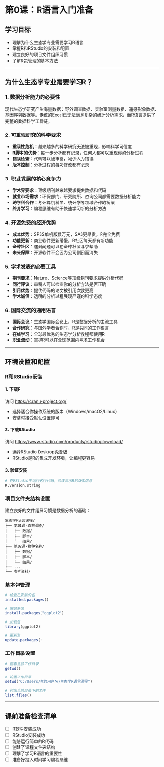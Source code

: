 # 第0课：R语言入门准备

## 学习目标
- 理解为什么生态学专业需要学习R语言
- 掌握R和RStudio的安装和配置
- 建立良好的项目文件组织习惯
- 了解R包管理的基本方法

---

## 为什么生态学专业需要学习R？

### 1. 数据分析能力的必要性
现代生态学研究产生海量数据：野外调查数据、实验室测量数据、遥感影像数据、基因序列数据等。传统的Excel已无法满足复杂的统计分析需求，而R语言提供了完整的数据科学工具链。

### 2. 可重现研究的科学要求
- **重现性危机**：越来越多的科学研究无法被重现，影响科学可信度
- **R脚本的优势**：每一步分析都有记录，任何人都可以重现你的分析过程
- **错误检查**：代码可以被审查，减少人为错误
- **版本控制**：分析过程的每次修改都有记录

### 3. 职业发展的核心竞争力
- **学术界要求**：顶级期刊越来越要求提供数据和代码
- **就业市场需求**：环保部门、研究院所、咨询公司都需要数据分析能力
- **跨学科合作**：与计算机科学、统计学等领域合作的桥梁
- **终身学习**：编程思维有助于快速学习新的分析方法

### 4. 开源免费的经济优势
- **成本优势**：SPSS单机版数万元，SAS更昂贵，R完全免费
- **功能更新**：商业软件更新缓慢，R社区每天都有新功能
- **全球社区**：遇到问题可以在全球社区寻求帮助
- **未来保障**：开源软件不会因为公司倒闭而消失

### 5. 学术发表的必要工具
- **期刊要求**：Nature、Science等顶级期刊要求提供分析代码
- **同行评议**：审稿人可以检查你的分析方法是否正确
- **引用优势**：提供代码的论文被引用次数更高
- **学术诚信**：透明的分析过程展现严谨的科学态度

### 6. 国际交流的通用语言
- **国际会议**：生态学国际会议上，R是数据分析的主流工具
- **合作研究**：与国外学者合作时，R是共同的工作语言
- **在线学习**：全球最优秀的生态学分析教程都使用R
- **职业流动**：掌握R可以在全球范围内寻求工作机会

---

## 环境设置和配置

### R和RStudio安装

#### 1. 下载R
访问 https://cran.r-project.org/
- 选择适合你操作系统的版本（Windows/macOS/Linux）
- 安装时接受默认设置即可

#### 2. 下载RStudio
访问 https://www.rstudio.com/products/rstudio/download/
- 选择RStudio Desktop免费版
- RStudio是R的集成开发环境，让编程更容易

#### 3. 验证安装
```r
# 在RStudio中运行这行代码，应该显示R的版本信息
R.version.string
```

### 项目文件夹结构设置
建立良好的文件组织习惯是数据分析的基础：

```
生态学R语言课程/
├── 第01课-森林调查/
│   ├── 数据/
│   ├── 脚本/
│   └── 结果/
├── 第02课-物种名称/
│   ├── 数据/
│   ├── 脚本/
│   └── 结果/
├── ...
└── 参考资料/
```

### 基本包管理
```r
# 检查已安装的包
installed.packages()

# 安装新包
install.packages("ggplot2")

# 加载包
library(ggplot2)

# 更新包
update.packages()
```

### 工作目录设置
```r
# 查看当前工作目录
getwd()

# 设置工作目录
setwd("C:/Users/你的用户名/生态学R语言课程")

# 列出当前目录下的文件
list.files()
```

---

## 课前准备检查清单
- [ ] R软件安装成功
- [ ] RStudio安装成功  
- [ ] 能够运行简单的R代码
- [ ] 创建了课程文件夹结构
- [ ] 理解了学习R语言的重要性
- [ ] 准备好投入时间学习编程思维